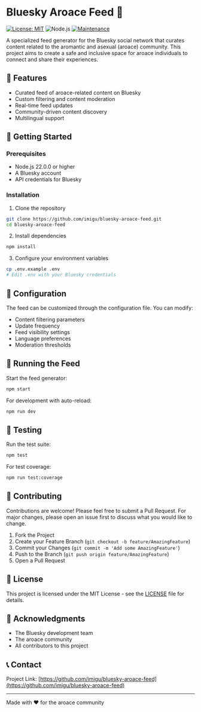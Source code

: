 # Bluesky Aroace Feed 🌈

[![License: MIT](https://img.shields.io/badge/License-MIT-yellow.svg)](https://opensource.org/licenses/MIT)
![Node.js](https://img.shields.io/badge/node.js-%3E=22.0.0-green.svg)
[![Maintenance](https://img.shields.io/badge/Maintained%3F-yes-green.svg)](https://github.com/imigu/bluesky-aroace-feed/graphs/commit-activity)

A specialized feed generator for the Bluesky social network that curates content related to the aromantic and asexual (aroace) community. This project aims to create a safe and inclusive space for aroace individuals to connect and share their experiences.

## 🌟 Features

- Curated feed of aroace-related content on Bluesky
- Custom filtering and content moderation
- Real-time feed updates
- Community-driven content discovery
- Multilingual support

## 🚀 Getting Started

### Prerequisites

- Node.js 22.0.0 or higher
- A Bluesky account
- API credentials for Bluesky

### Installation

1. Clone the repository
```bash
git clone https://github.com/imigu/bluesky-aroace-feed.git
cd bluesky-aroace-feed
```

2. Install dependencies
```bash
npm install
```

3. Configure your environment variables
```bash
cp .env.example .env
# Edit .env with your Bluesky credentials
```

## 🔧 Configuration

The feed can be customized through the configuration file. You can modify:
- Content filtering parameters
- Update frequency
- Feed visibility settings
- Language preferences
- Moderation thresholds

## 🚀 Running the Feed

Start the feed generator:
```bash
npm start
```

For development with auto-reload:
```bash
npm run dev
```

## 🧪 Testing

Run the test suite:
```bash
npm test
```

For test coverage:
```bash
npm run test:coverage
```

## 🤝 Contributing

Contributions are welcome! Please feel free to submit a Pull Request. For major changes, please open an issue first to discuss what you would like to change.

1. Fork the Project
2. Create your Feature Branch (`git checkout -b feature/AmazingFeature`)
3. Commit your Changes (`git commit -m 'Add some AmazingFeature'`)
4. Push to the Branch (`git push origin feature/AmazingFeature`)
5. Open a Pull Request

## 📝 License

This project is licensed under the MIT License - see the [LICENSE](LICENSE) file for details.

## 🙏 Acknowledgments

- The Bluesky development team
- The aroace community
- All contributors to this project

## 📞 Contact

Project Link: [https://github.com/imigu/bluesky-aroace-feed](https://github.com/imigu/bluesky-aroace-feed)

---

Made with ❤️ for the aroace community
